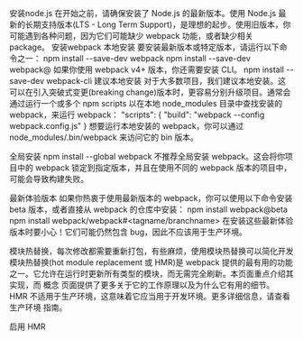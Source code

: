 安装node.js
在开始之前，请确保安装了 Node.js 的最新版本。使用 Node.js 最新的长期支持版本(LTS - Long Term Support)，是理想的起步。使用旧版本，你可能遇到各种问题，因为它们可能缺少 webpack 功能，或者缺少相关 package。
安装webpack
本地安装
    要安装最新版本或特定版本，请运行以下命令之一：
    npm install --save-dev webpack
    npm install --save-dev webpack@<version>
    如果你使用 webpack v4+ 版本，你还需要安装 CLI。
    npm install --save-dev webpack-cli
    建议本地安装
    对于大多数项目，我们建议本地安装。这可以在引入突破式变更(breaking change)版本时，更容易分别升级项目。通常会通过运行一个或多个 npm scripts 以在本地 node_modules 目录中查找安装的 webpack，来运行 webpack：
    "scripts": {
        "build": "webpack --config webpack.config.js"
    }
    想要运行本地安装的 webpack，你可以通过 node_modules/.bin/webpack 来访问它的 bin 版本。

全局安装
    npm install --global webpack
    不推荐全局安装 webpack。这会将你项目中的 webpack 锁定到指定版本，并且在使用不同的 webpack 版本的项目中，可能会导致构建失败。

最新体验版本
    如果你热衷于使用最新版本的 webpack，你可以使用以下命令安装 beta 版本，或者直接从 webpack 的仓库中安装：
    npm install webpack@beta
    npm install webpack/webpack#<tagname/branchname>
    在安装这些最新体验版本时要小心！它们可能仍然包含 bug，因此不应该用于生产环境。










模块热替换，每次修改都需要重新打包，有些麻烦，使用模块热替换可以简化开发
模块热替换(hot module replacement 或 HMR)是 webpack 提供的最有用的功能之一。它允许在运行时更新所有类型的模块，而无需完全刷新。本页面重点介绍其实现，而 概念 页面提供了更多关于它的工作原理以及为什么它有用的细节。
HMR 不适用于生产环境，这意味着它应当用于开发环境。更多详细信息，请查看 生产环境 指南。

启用 HMR